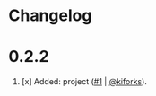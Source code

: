 # Changelog

<a name="0.2.2"></a>

# 0.2.2

1. [x] Added: project ([#1](https://github.com/kiforks/toolkit/pull/1) | [@kiforks](https://github.com/kiforks)).
